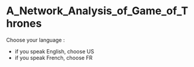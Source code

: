# A_Network_Analysis_of_Game_of_Thrones
 
Choose your language :
- if you speak English, choose US
- if you speak French, choose FR